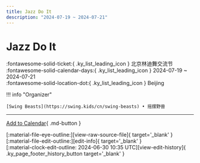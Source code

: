 ```yaml
---
title: Jazz Do It
description: "2024-07-19 ~ 2024-07-21"
---
```


# Jazz Do It 

:fontawesome-solid-ticket:{ .ky_list_leading_icon } 北京林迪舞交流节  
:fontawesome-solid-calendar-days:{ .ky_list_leading_icon } 2024-07-19 ~ 2024-07-21  
:fontawesome-solid-location-dot:{ .ky_list_leading_icon } Beijing  

!!! info "Organizer"

    [Swing Beasts](https://swing.kids/cn/swing-beasts) • 摇摆野兽  

---

[Add to Calendar](https://swing.news/ics/en/2024/cn/jazz-do-it-2024.ics){ .md-button }

<div class="ky_page_footer" markdown>
<div class="ky_page_footer_trailing" markdown="span">
[:material-file-eye-outline:][view-raw-source-file]{ target='_blank' }
[:material-file-edit-outline:][edit-info]{ target='_blank' }
</div>
<div class="ky_page_footer_leading" markdown="span">
[:material-clock-edit-outline: 2024-06-30 10:35 UTC][view-edit-history]{ .ky_page_footer_history_button target='_blank' }
</div>
</div>

[view-raw-source-file]: https://github.com/swingdance/events/blob/main/2024/cn/jazz-do-it-2024.json "View Raw Source File"
[edit-info]: https://github.com/swingdance/events/issues/new?assignees=&labels=update+event&projects=&template=03-update_entity.yml&title=%5B2024%2Fcn%5D%20Jazz%20Do%20It&region=cn&year=2024&id=jazz-do-it-2024&name=Jazz%20Do%20It&org_id=swing-beasts "Edit Info"

[view-edit-history]: https://github.com/swingdance/events/commits/main/2024/cn/jazz-do-it-2024.json "View Edit History"
